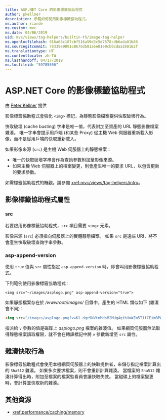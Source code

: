 ```yaml
---
title: ASP.NET Core 的影像標籤協助程式
author: pkellner
description: 示範如何使用影像標籤協助程式。
ms.author: riande
ms.custom: mvc
ms.date: 04/06/2019
uid: mvc/views/tag-helpers/builtin-th/image-tag-helper
ms.openlocfilehash: 916a68c187cbf516a59d3c5d7578cdb6ada01b86
ms.sourcegitcommit: 78339e9891c8676db01a6e81e9cb0cdaa280162f
ms.translationtype: HT
ms.contentlocale: zh-TW
ms.lasthandoff: 04/17/2019
ms.locfileid: "59705506"
---
```

# <a name="image-tag-helper-in-aspnet-core"></a>ASP.NET Core 的影像標籤協助程式

由 [Peter Kellner](http://peterkellner.net) 提供

影像標籤協助程式會強化 `<img>` 標記，為靜態影像檔案提供快取破壞行為。

快取破壞 (cache busting) 字串是唯一值，代表附加至資產的 URL 靜態影像檔案雜湊。 唯一字串會提示用戶端 (和某些 Proxy) 從主機 Web 伺服器重新載入影像，而不是從用戶端的快取重新載入。

如果影像來源 (`src`) 是主機 Web 伺服器上的靜態檔案：

* 唯一的快取破壞字串會作為查詢參數附加至影像來源。
* 如果主機 Web 伺服器上的檔案變更，則會產生唯一的要求 URL，以包含更新的要求參數。

如需標籤協助程式的概觀，請參閱 <xref:mvc/views/tag-helpers/intro>。

## <a name="image-tag-helper-attributes"></a>影像標籤協助程式屬性

### <a name="src"></a>src

若要啟用影像標籤協助程式，`src` 項目需要 `<img>` 元素。

影像來源 (`src`) 必須指向伺服器上的實體靜態檔案。 如果 `src` 是遠端 URI，將不會產生快取破壞查詢字串參數。

### <a name="asp-append-version"></a>asp-append-version

使用 `true` 值與 `src` 屬性指定 `asp-append-version` 時，即會叫用影像標籤協助程式。

下列範例使用影像標籤協助程式：

```cshtml
<img src="~/images/asplogo.png" asp-append-version="true">
```

如果靜態檔案存在於 */wwwroot/images/* 目錄中，產生的 HTML 類似如下 (雜湊會不同)：

```html
<img src="/images/asplogo.png?v=Kl_dqr9NVtnMdsM2MUg4qthUnWZm5T1fCEimBPWDNgM">
```

指派給 `v` 參數的值是磁碟上 *asplogo.png* 檔案的雜湊值。 如果網頁伺服器無法取得靜態檔案讀取權限，就不會在轉譯標記中將 `v` 參數新增至 `src` 屬性。

## <a name="hash-caching-behavior"></a>雜湊快取行為

影像標籤協助程式會使用本機網頁伺服器上的快取提供者，來儲存指定檔案計算出的 `Sha512` 雜湊。 如果多次要求檔案，則不會重新計算雜湊。 當檔案的 `Sha512` 雜湊計算得出時，附加至檔案的檔案監看員會讓快取失效。 當磁碟上的檔案變更時，會計算並快取新的雜湊。

## <a name="additional-resources"></a>其他資源

* <xref:performance/caching/memory>
